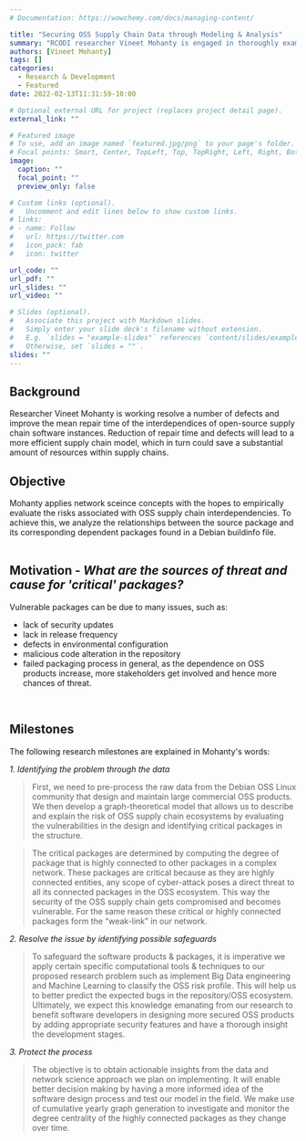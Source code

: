```yaml
---
# Documentation: https://wowchemy.com/docs/managing-content/

title: "Securing OSS Supply Chain Data through Modeling & Analysis"
summary: "RCODI researcher Vineet Mohanty is engaged in thoroughly examining the interdependencies in open source supply chain software to reduce dependencies"
authors: [Vineet Mohanty]
tags: []
categories:
  - Research & Development
  - Featured
date: 2022-02-13T11:31:59-10:00

# Optional external URL for project (replaces project detail page).
external_link: ""

# Featured image
# To use, add an image named `featured.jpg/png` to your page's folder.
# Focal points: Smart, Center, TopLeft, Top, TopRight, Left, Right, BottomLeft, Bottom, BottomRight.
image:
  caption: ""
  focal_point: ""
  preview_only: false

# Custom links (optional).
#   Uncomment and edit lines below to show custom links.
# links:
# - name: Follow
#   url: https://twitter.com
#   icon_pack: fab
#   icon: twitter

url_code: ""
url_pdf: ""
url_slides: ""
url_video: ""

# Slides (optional).
#   Associate this project with Markdown slides.
#   Simply enter your slide deck's filename without extension.
#   E.g. `slides = "example-slides"` references `content/slides/example-slides.md`.
#   Otherwise, set `slides = ""`.
slides: ""
---
```


  
## Background
Researcher Vineet Mohanty is working resolve a number of defects and improve the mean repair time of the interdependices of open-source supply chain software instances. Reduction of repair time and defects will lead to a more efficient supply chain model, which in turn could save a substantial amount of resources within supply chains. 
<br>
  
## Objective
Mohanty applies network sceince concepts with the hopes to empirically evaluate the risks associated with OSS supply chain interdependencies. To achieve this, we analyze the relationships between the source package and its corresponding dependent packages found in a Debian buildinfo file.     
<br>
  
## Motivation - _What are the sources of threat and cause for 'critical' packages?_  
Vulnerable packages can be due to many issues, such as: 
* lack of security updates 
* lack in release frequency 
* defects in environmental configuration 
* malicious code alteration in the repository 
* failed packaging process 
in general, as the dependence on OSS products increase, more stakeholders get involved and hence more chances of threat.   
<br>
  
## Milestones
The following research milestones are explained in Mohanty's words:   

*1. Identifying the problem through the data*
> First, we need to pre-process the raw data from the Debian OSS Linux community that design and maintain large commercial OSS products. We then develop a graph-theoretical model that allows us to describe and explain the risk of OSS supply chain ecosystems by evaluating the vulnerabilities in the design and identifying critical packages in the structure. 

> The critical packages are determined by computing the degree of package that is highly connected to other packages in a complex network. These packages are critical because as they are highly connected entities, any scope of cyber-attack poses a direct threat to all its connected packages in the OSS ecosystem. This way the security of the OSS supply chain gets compromised and becomes vulnerable. For the same reason these critical or highly connected packages form the “weak-link” in our network. 

*2. Resolve the issue by identifying possible safeguards*
> To safeguard the software products & packages, it is imperative we apply certain specific computational tools & techniques to our proposed research problem such as implement Big Data engineering and Machine Learning to classify the OSS risk profile. This will help us to better predict the expected bugs in the repository/OSS ecosystem. Ultimately, we expect this knowledge emanating from our research to benefit software developers in designing more secured OSS products by adding appropriate security features and have a thorough insight the development stages.  

*3. Protect the process*
> The objective is to obtain actionable insights from the data and network science approach we plan on implementing. It will enable better decision making by having a more informed idea of the software design process and test our model in the field. We make use of cumulative yearly graph generation to investigate and monitor the degree centrality of the highly connected packages as they change over time. 

